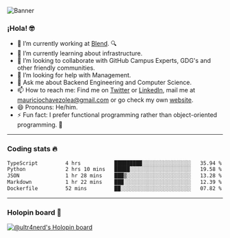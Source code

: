 ![Banner](banner.gif)
### ¡Hola! 🤓

- 🔭 I’m currently working at [Blend](https://blend.com/). 🔍
- 🌱 I’m currently learning about infrastructure.
- 👯 I’m looking to collaborate with GitHub Campus Experts, GDG's and other friendly communities.
- 🤔 I’m looking for help with Management.
- 💬 Ask me about Backend Engineering and Computer Science.
- 📫 How to reach me: Find me on [Twitter](https://twitter.com/ultr4nerd) or [LinkedIn](https://www.linkedin.com/in/ultr4nerd), mail me at [mauriciochavezolea@gmail.com](mailto:mauriciochavezolea@gmail.com) or go check my own [website](https://mauriciochavez.dev).
- 😄 Pronouns: He/him. 
- ⚡ Fun fact: I prefer functional programming rather than object-oriented programming. 🤭
---

### Coding stats 🔥

<!--START_SECTION:waka-->

```txt
TypeScript         4 hrs           █████████░░░░░░░░░░░░░░░░   35.94 %
Python             2 hrs 10 mins   █████░░░░░░░░░░░░░░░░░░░░   19.58 %
JSON               1 hr 28 mins    ███▒░░░░░░░░░░░░░░░░░░░░░   13.28 %
Markdown           1 hr 22 mins    ███░░░░░░░░░░░░░░░░░░░░░░   12.39 %
Dockerfile         52 mins         ██░░░░░░░░░░░░░░░░░░░░░░░   07.82 %
```

<!--END_SECTION:waka-->

---

### Holopin board 🦖

[![@ultr4nerd's Holopin board](https://holopin.me/ultr4nerd)](https://holopin.io/@ultr4nerd)
